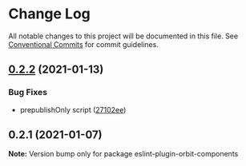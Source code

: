 # Change Log

All notable changes to this project will be documented in this file.
See [Conventional Commits](https://conventionalcommits.org) for commit guidelines.

## [0.2.2](https://github.com/kiwicom/orbit/compare/eslint-plugin-orbit-components@0.2.1...eslint-plugin-orbit-components@0.2.2) (2021-01-13)


### Bug Fixes

* prepublishOnly script ([27102ee](https://github.com/kiwicom/orbit/commit/27102ee08cd89f277b5e329a210fe05537c40ac8))





## 0.2.1 (2021-01-07)

**Note:** Version bump only for package eslint-plugin-orbit-components
